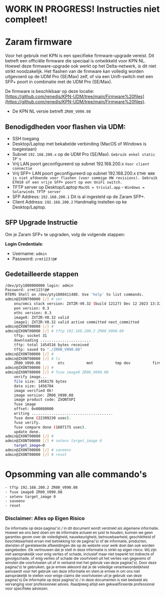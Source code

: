 # WORK IN PROGRESS! Instructies niet compleet!

# Zaram firmware
Voor het gebruik met KPN is een specifieke firmware-upgrade vereist. Dit betreft een officiële firmware die speciaal is ontwikkeld voor KPN NL. Hoewel deze firmware-upgrade ook werkt op het Delta-netwerk, is dit niet strikt noodzakelijk. Het flashen van de firmware kan volledig worden uitgevoerd op de UDM Pro (SE/Max) zelf, of via een Unifi-switch met een SFP+ poort in combinatie met de UDM Pro (SE/Max).

De firmware is beschikbaar op deze locatie: [https://github.com/renedis/KPN-UDM/tree/main/Firmware%20files](https://github.com/renedis/KPN-UDM/tree/main/Firmware%20files).
- De KPN NL versie betreft `ZR00_V090.08`


## Benodigdheden voor flashen via UDM:
   - SSH toegang
   - Desktop/Laptop met bekabelde verbinding (MacOS of Windows is toegestaan)
   - Subnet `192.168.200.x` op de UDM Pro (SE/Max). `Gebruik enkel static IP's`
   - Vrij LAN poort geconfigureerd op subnet 192.168.200.x `Voor client connectie`
   - Vrij SFP+ LAN poort geconfigureerd op subnet 192.168.200.x `ETH9 WAN is niet afdoende voor flashen (voor sommige HW revisions). Gebruik ETH10 of een vrije SFP+ poort op een UniFi switch.`
   - TFTP server op Desktop/Laptop `MacOS = trivial.app` - `Windows = Solarwinds TFTP server`
   - SFP Address: `192.168.200.1` Dit is al ingesteld op de Zaram SFP+.
   - Client Address: `192.168.200.2` Handmatig instellen op ke Desktop/Laptop.

## SFP Upgrade Instructie

Om je Zaram SFP+ te upgraden, volg de volgende stappen:

**Login Credentials**:
   - Username: `admin`
   - Password: `zrmt123!@#`

## Gedetailleerde stappen

```bash
/dev/pty1000000000 login: admin
Password: zrmt123!@#
RTEMS Shell on /dev/pty1088411488. Use 'help' to list commands.
admin@ZXONT00000 [/] # ver
    onu/omci stack version: ZXTZR-V0.32 (build 12127) Dec 12 2023 13:32:25
    pon version: 0.3
    ethc version: 0.3
    image0: ZXTZR-V0.32 valid
    image1: ZXTZR-V0.32 valid active committed next_committed
admin@ZXONT00000 [/] #
admin@ZXONT00000 [/] # tftp 192.168.200.2 ZR00_V090.08
    tftp: socket 31
    downloading .......................
    tftp: total 1454516 bytes received
    tftp: saved to "./ZR00_V090.08"
admin@ZXONT00000 [/] #
admin@ZXONT00000 [/] # ls
    ZR00_V090.08        etc          mnt          tmp dev          firmware     test
admin@ZXONT00000 [/] #
admin@ZXONT00000 [/] # fuse image0 ZR00_V090.08
    verify image...
    file size: 1458176 bytes
    data size: 1456704
    image verified Ok!
    image version: ZR00_V090.08
    image product code: ZXONTXPI
    fuse image
	offset: 0x00080000
	writing .....................................
	fuse done (22309230 usec).
	fuse verify.
	fuse compare done (1607175 usec).
	update done.
admin@ZXONT00000 [/] #
admin@ZXONT00000 [/] # setenv target_image 0
	target_image=0
admin@ZXONT00000 [/] # saveenv
admin@ZXONT00000 [/] # reset
```

# Opsomming van alle commando's
```bash
- tftp 192.168.200.2 ZR00_V090.08
- fuse image0 ZR00_V090.08
- setenv target_image 0	
- saveenv
- reset
```

### Disclaimer: Alles op Eigen Risico

<sup>De informatie op deze pagina('s) / in dit document wordt verstrekt als algemene informatie. Hoewel we ons best doen om de informatie actueel en juist te houden, kunnen we geen garanties geven over de volledigheid, nauwkeurigheid, betrouwbaarheid, geschiktheid of beschikbaarheid ervan met betrekking tot de pagina('s) of de informatie, producten, diensten of gerelateerde afbeeldingen die op de website voor welk doel dan ook worden aangeboden. Elk vertrouwen dat je stelt in deze informatie is strikt op eigen risico. Wij zijn niet aansprakelijk voor enig verlies of schade, inclusief maar niet beperkt tot indirecte of gevolgschade, of enig verlies of schade die voortvloeit uit het verlies van gegevens of winsten die voortvloeien uit of in verband met het gebruik van deze pagina('s). Door deze pagina('s) te gebruiken, ga je ermee akkoord dat je de volledige verantwoordelijkheid aanvaardt voor het gebruik van deze informatie en stem je ermee in om ons niet aansprakelijk te stellen voor enige claims die voortvloeien uit je gebruik van deze pagina('s).De informatie op deze pagina('s) / in deze documenten is niet bedoeld als vervanging voor professioneel advies. Raadpleeg altijd een gekwalificeerde professional voor specifieke adviezen.</sup>
